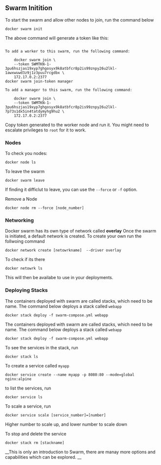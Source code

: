 ## Swarm Initition
To start the swarm and allow other nodes to join, run the command below

```
docker swarm init
```
The above command will generate a token like this:
```

To add a worker to this swarm, run the following command:

    docker swarm join \
    --token SWMTKN-1-3pu6hszjas19xyp7ghgosyx9k8atbfcr8p2is99znpy26u2lkl-1awxwuwd3z9j1z3puu7rcgdbx \
    172.17.0.2:2377
docker swarm join-token manager

To add a manager to this swarm, run the following command:

    docker swarm join \
    --token SWMTKN-1-3pu6hszjas19xyp7ghgosyx9k8atbfcr8p2is99znpy26u2lkl-7p73s1dx5in4tatdymyhg9hu2 \
    172.17.0.2:2377
```
Copy token generated to the worker node and run it.
You might need to escalate privileges to `root` for it to work.


### Nodes
To check you nodes:
```
docker node ls
```

To leave the swarm 
```
docker swarm leave 
```
If finding it difficlut to leave, you can use the `--force` or `-f`  option.

Remove a Node
```
docker node rm --force [node_number]
```

### Networking
Docker swarm has its own type of network called __overlay__
Once the swarm is initiated, a default network is created.   To create your own run the follwoing command 
```
docker network create [netowrkname]  --driver overlay
```
To check if its there
```
docker netowrk ls
```
This will then be availabe to use in your deployments.

### Deploying Stacks
The containers deployed with swarm are called stacks, which need to be name.  The command below deploys a stack called `webapp`
```
docker stack deploy -f swarm-compose.yml webapp
```

The containers deployed with swarm are called stacks, which need to be name.  The command below deploys a stack called `webapp`
```
docker stack deploy -f swarm-compose.yml webapp
```

To see the services in the stack, run
```
docker stack ls
```

To create a service called `myapp`
```
docker service create --name myapp -p 8080:80 --mode=global nginx:alpine
```

to list the services, run
```
docker service ls
```

To scale a service, run
```
docker service scale [service_number]=[number]
```
Higher number to scale up, and lower number to scale down

To stop and delete the service
```
docker stack rm [stackname]
```


__This is only an introduction to Swarm, there are manay more options and capabilities which can be explored.  __

